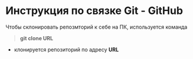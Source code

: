 # Инструкция по связке  Git - GitHub

Чтобы склонировать репозмторий к себе на ПК, используется команда 
> **git clone URL**
- клонируется репозиторий по адресу **URL**